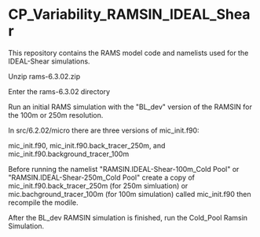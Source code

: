 # CP_Variability_RAMSIN_IDEAL_Shear
This repository contains the RAMS model code and namelists used for the IDEAL-Shear simulations.

Unzip rams-6.3.02.zip

Enter the rams-6.3.02 directory

Run an initial RAMS simulation with the "BL_dev" version of the RAMSIN for the 100m or 250m resolution.

In src/6.2.02/micro there are three versions of mic_init.f90:

mic_init.f90, mic_init.f90.back_tracer_250m, and mic_init.f90.background_tracer_100m

Before running the namelist "RAMSIN.IDEAL-Shear-100m_Cold Pool" or "RAMSIN.IDEAL-Shear-250m_Cold Pool" create a copy of mic_init.f90.back_tracer_250m (for 250m simluation)
or mic.bachground_tracer_100m (for 100m simulation) called mic_init.f90 then recompile the modile.

After the BL_dev RAMSIN simulation is finished, run the Cold_Pool Ramsin Simulation.

